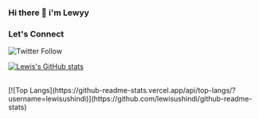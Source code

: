 ### Hi there 👋  i'm Lewyy   
    

### Let's Connect
<img alt="Twitter Follow" src="https://img.shields.io/twitter/follow/coder_flame?color=informational&label=Twitter&style=social">


[![Lewis's GitHub stats](https://github-readme-stats.vercel.app/api?username=lewisushindi)](https://github.com/lewisushindi/github-readme-stats)

<br>
[![Top Langs](https://github-readme-stats.vercel.app/api/top-langs/?username=lewisushindi)](https://github.com/lewisushindi/github-readme-stats)






